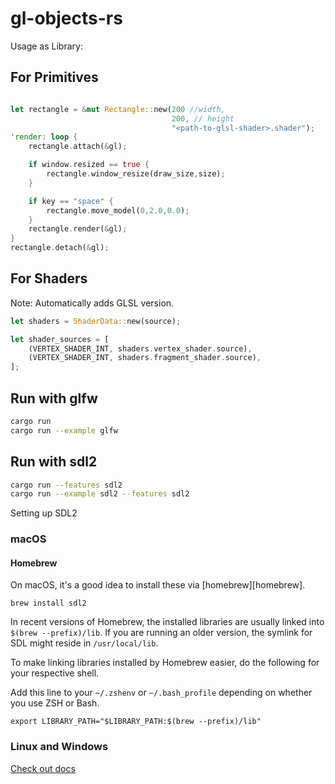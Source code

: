 # gl-objects-rs


Usage as Library:

## For Primitives

```rs

let rectangle = &mut Rectangle::new(200 //width, 
                                    200, // height
                                    "<path-to-glsl-shader>.shader");
'render: loop { 
    rectangle.attach(&gl);

    if window.resized == true {
        rectangle.window_resize(draw_size,size);
    }

    if key == "space" {
        rectangle.move_model(0,2.0,0.0);
    }
    rectangle.render(&gl);
}
rectangle.detach(&gl);
```

## For Shaders

Note: Automatically adds GLSL version.

```rs
let shaders = ShaderData::new(source);

let shader_sources = [
    (VERTEX_SHADER_INT, shaders.vertex_shader.source),
    (VERTEX_SHADER_INT, shaders.fragment_shader.source),
];
```

## Run with glfw

```sh
cargo run
cargo run --example glfw
```

## Run with sdl2

```sh
cargo run --features sdl2
cargo run --example sdl2 --features sdl2
```


Setting up SDL2

### macOS
#### Homebrew
On macOS, it's a good idea to install these via
[homebrew][homebrew].

```
brew install sdl2
```

In recent versions of Homebrew, the installed libraries are usually linked into `$(brew --prefix)/lib`.
If you are running an older version, the symlink for SDL might reside in `/usr/local/lib`.

To make linking libraries installed by Homebrew easier, do the following for your respective shell.

Add this line to your `~/.zshenv` or `~/.bash_profile` depending on whether you use ZSH or Bash.
```
export LIBRARY_PATH="$LIBRARY_PATH:$(brew --prefix)/lib"
```

### Linux and Windows

<a href="https://github.com/Rust-SDL2/rust-sdl2/blob/master/README.md">Check out docs</a>
